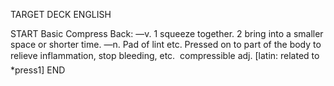 TARGET DECK
ENGLISH

START
Basic
Compress
Back: —v. 1 squeeze together. 2 bring into a smaller space or shorter time. —n. Pad of lint etc. Pressed on to part of the body to relieve inflammation, stop bleeding, etc.  compressible adj. [latin: related to *press1]
END
